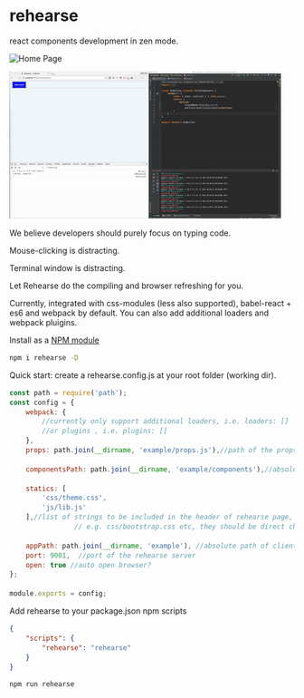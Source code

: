# rehearse
react components development in zen mode.

![Home Page](http://cashsun.github.io/rehearse/)

![alt tag](https://raw.githubusercontent.com/cashsun/rehearse/master/demo.gif)

We believe developers should purely focus on typing code.

Mouse-clicking is distracting.

Terminal window is distracting.

Let Rehearse do the compiling and browser refreshing for you.

Currently, integrated with css-modules (less also supported), babel-react + es6 and webpack by default.
You can also add additional loaders and webpack pluigins.



Install as a [NPM module](https://www.npmjs.com/package/rehearse)

```bash
npm i rehearse -D

```

Quick start: create a rehearse.config.js at your root folder (working dir).

```javascript
const path = require('path');
const config = {
    webpack: {
        //currently only support additional loaders, i.e. loaders: []
        //or plugins , i.e. plugins: []
    },
    props: path.join(__dirname, 'example/props.js'),//path of the props file, mandatory

    componentsPath: path.join(__dirname, 'example/components'),//absolute path of components, mandatory

    statics: [
        'css/theme.css',
        'js/lib.js'
    ],//list of strings to be included in the header of rehearse page,
                // e.g. css/bootstrap.css etc, they should be direct children of appPath

    appPath: path.join(__dirname, 'example'), //absolute path of client folder, mandatory if statics is not empty
    port: 9001,  //port of the rehearse server
    open: true //auto open browser?
};

module.exports = config;

```

Add rehearse to your package.json npm scripts

```json
{
    "scripts": {
        "rehearse": "rehearse"
    }
}
```

```bash
npm run rehearse
```
